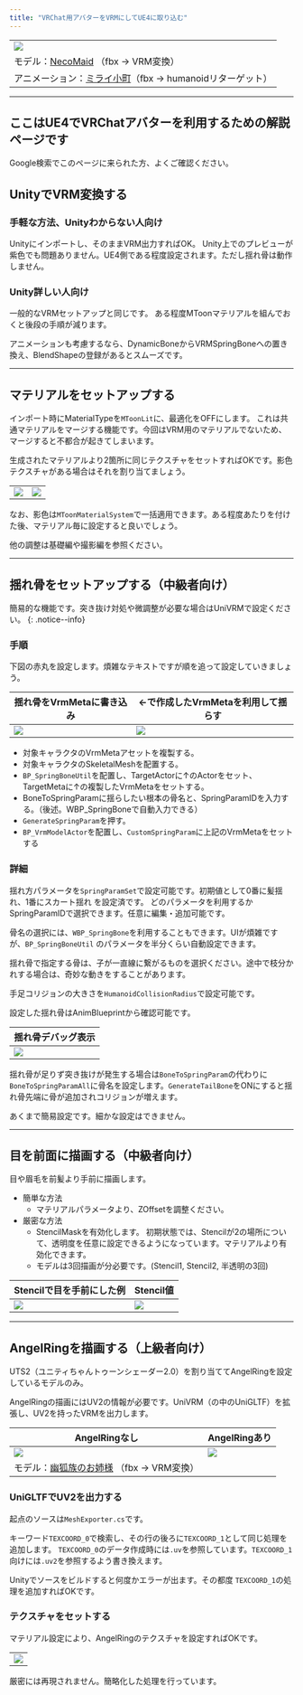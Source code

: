 ```yaml
---
title: "VRChat用アバターをVRMにしてUE4に取り込む"
---
```


||
|-|
|[![](./assets/images/small/04a_top.png)](../assets/images/04a_top.png)|
|モデル：[NecoMaid](https://booth.pm/ja/items/1843586) （fbx -> VRM変換）|
|アニメーション：[ミライ小町](https://www.bandainamcostudios.com/works/miraikomachi/dlcguideline.html)（fbx -> humanoidリターゲット）|

----

## ここはUE4でVRChatアバターを利用するための解説ページです
Google検索でこのページに来られた方、よくご確認ください。

## UnityでVRM変換する

### 手軽な方法、Unityわからない人向け
Unityにインポートし、そのままVRM出力すればOK。
Unity上でのプレビューが紫色でも問題ありません。UE4側である程度設定されます。ただし揺れ骨は動作しません。

### Unity詳しい人向け

一般的なVRMセットアップと同じです。
ある程度MToonマテリアルを組んでおくと後段の手順が減ります。

アニメーションも考慮するなら、DynamicBoneからVRMSpringBoneへの置き換え、BlendShapeの登録があるとスムーズです。

----
## マテリアルをセットアップする

インポート時にMaterialTypeを`MToonLit`に、最適化をOFFにします。
これは共通マテリアルをマージする機能です。今回はVRM用のマテリアルでないため、マージすると不都合が起きてしまいます。

生成されたマテリアルより2箇所に同じテクスチャをセットすればOKです。影色テクスチャがある場合はそれを割り当てましょう。

|||
|-|-|
|[![](./assets/images/small/04a_merge.png)](../assets/images/04a_merge.png)|[![](./assets/images/small/04a_tex.png)](../assets/images/04a_tex.png)|


なお、影色は`MToonMaterialSystem`で一括適用できます。ある程度あたりを付けた後、マテリアル毎に設定すると良いでしょう。

他の調整は基礎編や撮影編を参照ください。

----
## 揺れ骨をセットアップする（中級者向け）

簡易的な機能です。突き抜け対処や微調整が必要な場合はUniVRMで設定ください。
{: .notice--info}

### 手順

下図の赤丸を設定します。煩雑なテキストですが順を追って設定していきましょう。

|揺れ骨をVrmMetaに書き込み|←で作成したVrmMetaを利用して揺らす|
|-|-|
|[![](./assets/images/small/04a_spr1.png)](../assets/images/04a_spr1.png)|[![](./assets/images/small/04a_spr2.png)](../assets/images/04a_spr2.png)|


- 対象キャラクタのVrmMetaアセットを複製する。
- 対象キャラクタのSkeletalMeshを配置する。
- `BP_SpringBoneUtil`を配置し、TargetActorに↑のActorをセット、TargetMetaに↑の複製したVrmMetaをセットする。
- BoneToSpringParamに揺らしたい根本の骨名と、SpringParamIDを入力する。（後述。WBP_SpringBoneで自動入力できる）
- `GenerateSpringParam`を押す。
- `BP_VrmModelActor`を配置し、`CustomSpringParam`に上記のVrmMetaをセットする

### 詳細

揺れ方パラメータを`SpringParamSet`で設定可能です。初期値として0番に髪揺れ、1番にスカート揺れ を設定済です。
どのパラメータを利用するかSpringParamIDで選択できます。任意に編集・追加可能です。

骨名の選択には、`WBP_SpringBone`を利用することもできます。UIが煩雑ですが、`BP_SpringBoneUtil` のパラメータを半分くらい自動設定できます。

揺れ骨で指定する骨は、子が一直線に繋がるものを選択ください。途中で枝分かれする場合は、奇妙な動きをすることがあります。

手足コリジョンの大きさを`HumanoidCollisionRadius`で設定可能です。

設定した揺れ骨はAnimBlueprintから確認可能です。

|揺れ骨デバッグ表示|
|-|
|[![](./assets/images/small/04a_spr3.png)](../assets/images/04a_spr3.png)|

揺れ骨が足りず突き抜けが発生する場合は`BoneToSpringParam`の代わりに`BoneToSpringParamAll`に骨名を設定します。`GenerateTailBone`をONにすると揺れ骨先端に骨が追加されコリジョンが増えます。

あくまで簡易設定です。細かな設定はできません。

----
## 目を前面に描画する（中級者向け）

目や眉毛を前髪より手前に描画します。

 - 簡単な方法
   - マテリアルパラメータより、ZOffsetを調整ください。
 - 厳密な方法
   - StencilMaskを有効化します。
   初期状態では、Stencilが2の場所について、透明度を任意に設定できるようになっています。マテリアルより有効化できます。
   - モデルは3回描画が分必要です。(Stencil1, Stencil2, 半透明の3回)



|Stencilで目を手前にした例|Stencil値|
|-|-|
|[![](./assets/images/small/04a_mask1.png)](../assets/images/04a_mask1.png)|[![](./assets/images/small/04a_mask2.png)](../assets/images/04a_mask2.png)|

----

## AngelRingを描画する（上級者向け）

UTS2（ユニティちゃんトゥーンシェーダー2.0）を割り当ててAngelRingを設定しているモデルのみ。

AngelRingの描画にはUV2の情報が必要です。UniVRM（の中のUniGLTF）を拡張し、UV2を持ったVRMを出力します。

|AngelRingなし|AngelRingあり|
|-|-|
|[![](./assets/images/small/04a_angel2.png)](../assets/images/04a_angel2.png)|[![](./assets/images/small/04a_angel3.png)](../assets/images/04a_angel3.png)|
|モデル：[幽狐族のお姉様](https://booth.pm/ja/items/1484117) （fbx -> VRM変換）|


### UniGLTFでUV2を出力する

起点のソースは`MeshExporter.cs`です。

キーワード`TEXCOORD_0`で検索し、その行の後ろに`TEXCOORD_1`として同じ処理を追加します。
`TEXCOORD_0`のデータ作成時には`.uv`を参照しています。`TEXCOORD_1`向けには`.uv2`を参照するよう書き換えます。

Unityでソースをビルドすると何度かエラーが出ます。その都度 `TEXCOORD_1`の処理を追加すればOKです。

### テクスチャをセットする

マテリアル設定により、AngelRingのテクスチャを設定すればOKです。

||
|-|
|[![](./assets/images/small/04a_angel1.png)](../assets/images/04a_angel1.png)|

厳密には再現されません。簡略化した処理を行っています。
